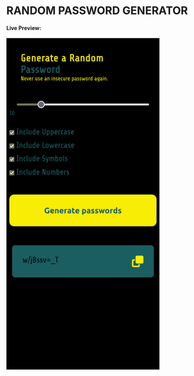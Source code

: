 <h1>RANDOM PASSWORD GENERATOR</h1>
<h4>Live Preview:</h4>
<a href="https://ayequill-password-gen.netlify.app/"><img src="/live-preview.png" alt="" width="400px"></a>